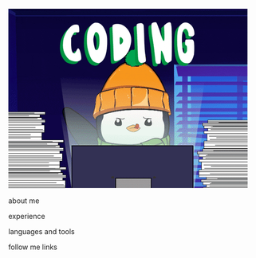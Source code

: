 ![Header](https://github.com/Wthrud05/Wthrud05/blob/main/assets/giphy.gif)

about me

experience

languages and tools

follow me links